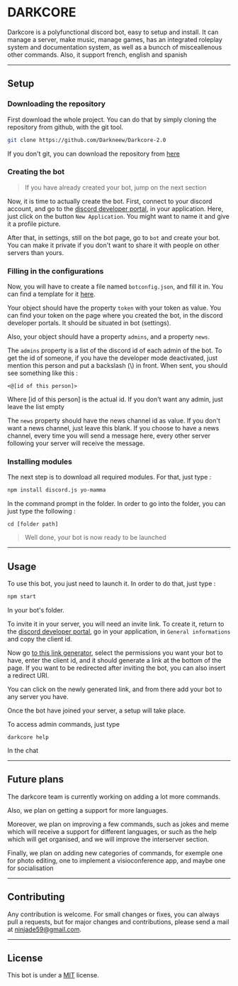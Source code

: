# DARKCORE

Darkcore is a polyfunctional discord bot, easy to setup and install. It can manage a server, make music, manage games, has an integrated roleplay system and documentation system, as well as a buncch of misceallenous other commands. Also, it support french, english and spanish

***

## Setup

### Downloading the repository

First download the whole project.
You can do that by simply cloning the repository from github, with the git tool. 
```bash 
git clone https://github.com/Darkneew/Darkcore-2.0
```
If you don't git, you can download the repository from [here](https://github.com/Darkneew/Darkcore-2.0)

### Creating the bot

> If you have already created your bot, jump on the next section

Now, it is time to actually create the bot. First, connect to your discord account, and go to the [discord developer portal](https://discord.com/login?redirect_to=%2Fdevelopers%2Fapplications), in your application. Here, just click on the button `New Application`. You might want to name it and give it a profile picture.

After that, in settings, still on the bot page, go to `bot` and create your bot. You can make it private if you don't want to share it with people on other servers than yours. 

### Filling in the configurations

Now, you will have to create a file named `botconfig.json`, and fill it in.
You can find a template for it [here](./botconfig_template.json).

Your object should have the property `token` with your token as value. You can find your token on the page where you created the bot, in the discord developer portals. It should be situated in bot (settings).

Also, your object should have a property `admins`, and a property `news`. 

The `admins` property is a list of the discord id of each admin of the bot. To get the id of someone, if you have the developer mode deactivated, just mention this person and put a backslash (\\) in front. When sent, you should see something like this : 
```
<@[id of this person]>
```
Where [id of this person] is the actual id. If you don't want any admin, just leave the list empty

The `news` property should have the news channel id as value. If you don't want a news channel, just leave this blank. If you choose to have a news channel, every time you will send a message here, every other server following your server will receive the message.

### Installing modules

The next step is to download all required modules. For that, just type :
```bash 
npm install discord.js yo-mamma
```
In the command prompt in the folder. In order to go into the folder, you can just type the following :
```
cd [folder path]
```

> Well done, your bot is now ready to be launched

***

## Usage

To use this bot, you just need to launch it. In order to do that, just type :
```bash
npm start
```
In your bot's folder.

To invite it in your server, you will need an invite link. To create it, return to the [discord developer portal](https://discord.com/developers/applications), go in your application, in `General informations` and copy the client id.

Now go [to this link generator](https://discordapi.com/permissions.html), select the permissions you want your bot to have, enter the client id, and it should generate a link at the bottom of the page. If you want to be redirected after inviting the bot, you can also insert a redirect URI.

You can click on the newly generated link, and from there add your bot to any server you have.

Once the bot have joined your server, a setup will take place. 

To access admin commands, just type 
```
darkcore help
```
In the chat

*** 

## Future plans

The darkcore team is currently working on adding a lot more commands. 

Also, we plan on getting a support for more languages. 

Moreover, we plan on improving a few commands, such as jokes and meme which will receive a support for different languages, or such as the help which will get organised, and we will improve the interserver section. 

Finally, we plan on adding new categories of commands, for exemple one for photo editing, one to implement a visioconference app, and maybe one for socialisation

***

## Contributing

Any contribution is welcome. For small changes or fixes, you can always pull a requests, but for major changes and contributions, please send a mail at ninjade59@gmail.com.

***

## License

This bot is under a [MIT](./LICENSE) license.